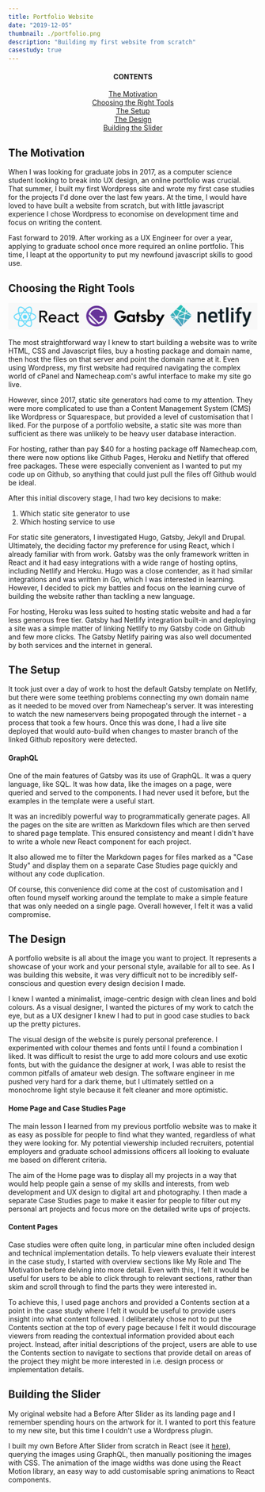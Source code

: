 ```yaml
---
title: Portfolio Website
date: "2019-12-05"
thumbnail: ./portfolio.png
description: "Building my first website from scratch"
casestudy: true
---
```


<h4 align="center">CONTENTS</h4>
<p align="center">
    <a href="#motivation" style="white-space: nowrap">The Motivation</a><br>
    <a href="#tools" style="white-space: nowrap">Choosing the Right Tools</a><br>
    <a href="#setup" style="white-space: nowrap">The Setup</a><br>
    <a href="#design" style="white-space: nowrap">The Design</a><br>
    <a href="#slider" style="white-space: nowrap">Building the Slider</a><br>
</p>

<a name="motivation" style="display: block; position: relative; top: -6vw"></a>

## The Motivation

When I was looking for graduate jobs in 2017, as a computer science student looking to break into UX design, an online portfolio was crucial. That summer, I built my first Wordpress site and wrote my first case studies for the projects I'd done over the last few years. At the time, I would have loved to have built a website from scratch, but with little javascript experience I chose Wordpress to economise on development time and focus on writing the content.

Fast forward to 2019. After working as a UX Engineer for over a year, applying to graduate school once more required an online portfolio. This time, I leapt at the opportunity to put my newfound javascript skills to good use.

<a name="tools" style="display: block; position: relative; top: -6vw"></a>

## Choosing the Right Tools

![./logos.png](./logos.png)

The most straightforward way I knew to start building a website was to write HTML, CSS and Javascript files, buy a hosting package and domain name, then host the files on that server and point the domain name at it. Even using Wordpress, my first website had required navigating the complex world of cPanel and Namecheap.com's awful interface to make my site go live.

However, since 2017, static site generators had come to my attention. They were more complicated to use than a Content Management System (CMS) like Wordpress or Squarespace, but provided a level of customisation that I liked. For the purpose of a portfolio website, a static site was more than sufficient as there was unlikely to be heavy user database interaction.

For hosting, rather than pay \$40 for a hosting package off Namecheap.com, there were now options like Github Pages, Heroku and Netlify that offered free packages. These were especially convenient as I wanted to put my code up on Github, so anything that could just pull the files off Github would be ideal.

After this initial discovery stage, I had two key decisions to make:

<ol>
    <li>
        Which static site generator to use
    </li>
    <li>
        Which hosting service to use
    </li>
</ol>

For static site generators, I investigated Hugo, Gatsby, Jekyll and Drupal. Ultimately, the deciding factor my preference for using React, which I already familiar with from work. Gatsby was the only framework written in React and it had easy integrations with a wide range of hosting optins, including Netlify and Heroku. Hugo was a close contender, as it had similar integrations and was written in Go, which I was interested in learning. However, I decided to pick my battles and focus on the learning curve of building the website rather than tackling a new language.

For hosting, Heroku was less suited to hosting static website and had a far less generous free tier. Gatsby had Netlify integration built-in and deploying a site was a simple matter of linking Netlify to my Gatsby code on Github and few more clicks. The Gatsby Netlify pairing was also well documented by both services and the internet in general.

<a name="setup" style="display: block; position: relative; top: -6vw"></a>

## The Setup

It took just over a day of work to host the default Gatsby template on Netlify, but there were some teething problems connecting my own domain name as it needed to be moved over from Namecheap's server. It was interesting to watch the new nameservers being propogated through the internet - a process that took a few hours. Once this was done, I had a live site deployed that would auto-build when changes to master branch of the linked Github repository were detected.

#### GraphQL

One of the main features of Gatsby was its use of GraphQL. It was a query language, like SQL. It was how data, like the images on a page, were queried and served to the components. I had never used it before, but the examples in the template were a useful start.

It was an incredibly powerful way to programmatically generate pages. All the pages on the site are written as Markdown files which are then served to shared page template. This ensured consistency and meant I didn't have to write a whole new React component for each project.

It also allowed me to filter the Markdown pages for files marked as a "Case Study" and display them on a separate Case Studies page quickly and without any code duplication.

Of course, this convenience did come at the cost of customisation and I often found myself working around the template to make a simple feature that was only needed on a single page. Overall however, I felt it was a valid compromise.

<a name="design" style="display: block; position: relative; top: -6vw"></a>

## The Design

A portfolio website is all about the image you want to project. It represents a showcase of your work and your personal style, available for all to see. As I was building this website, it was very difficult not to be incredibly self-conscious and question every design decision I made.

I knew I wanted a minimalist, image-centric design with clean lines and bold colours. As a visual designer, I wanted the pictures of my work to catch the eye, but as a UX designer I knew I had to put in good case studies to back up the pretty pictures.

The visual design of the website is purely personal preference. I experimented with colour themes and fonts until I found a combination I liked. It was difficult to resist the urge to add more colours and use exotic fonts, but with the guidance the designer at work, I was able to resist the common pitfalls of amateur web design. The software engineer in me pushed very hard for a dark theme, but I ultimately settled on a monochrome light style because it felt cleaner and more optimistic.

#### Home Page and Case Studies Page

The main lesson I learned from my previous portfolio website was to make it as easy as possible for people to find what they wanted, regardless of what they were looking for. My potential viewership included recruiters, potential employers and graduate school admissions officers all looking to evaluate me based on different criteria.

The aim of the Home page was to display all my projects in a way that would help people gain a sense of my skills and interests, from web development and UX design to digital art and photography. I then made a separate Case Studies page to make it easier for people to filter out my personal art projects and focus more on the detailed write ups of projects.

#### Content Pages

Case studies were often quite long, in particular mine often included design and technical implementation details. To help viewers evaluate their interest in the case study, I started with overview sections like My Role and The Motivation before delving into more detail. Even with this, I felt it would be useful for users to be able to click through to relevant sections, rather than skim and scroll through to find the parts they were interested in.

To achieve this, I used page anchors and provided a Contents section at a point in the case study where I felt it would be useful to provide users insight into what content followed. I deliberately chose not to put the Contents section at the top of every page because I felt it would discourage viewers from reading the contextual information provided about each project. Instead, after initial descriptions of the project, users are able to use the Contents section to navigate to sections that provide detail on areas of the project they might be more interested in i.e. design process or implementation details.

<a name="slider" style="display: block; position: relative; top: -6vw"></a>

## Building the Slider

My original website had a Before After Slider as its landing page and I remember spending hours on the artwork for it. I wanted to port this feature to my new site, but this time I couldn't use a Wordpress plugin.

I built my own Before After Slider from scratch in React (see it <a href="/about">here</a>), querying the images using GraphQL, then manually positioning the images with CSS. The animation of the image widths was done using the React Motion library, an easy way to add customisable spring animations to React components.

